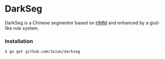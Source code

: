 DarkSeg
=======

DarkSeg is a Chinese segmentor based on [HMM](http://en.wikipedia.org/wiki/Hidden_Markov_model) and enhanced by a god-like rule system.

### Installation

    $ go get github.com/3xian/darkseg
